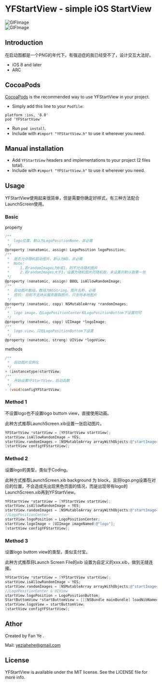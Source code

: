 # YFStartView - simple iOS StartView

![GIFImage](http://7xkvt5.com1.z0.glb.clouddn.com/github/YFStartViewbuttom.gif) </br >
![GIFImage](http://7xkvt5.com1.z0.glb.clouddn.com/github/YFStartViewcenter.gif)

## Introduction

在启动图都是一个PNG的年代下，有强迫症的我已经受不了，设计交互大法好。
- iOS 8 and later
- ARC

## CocoaPods

[CocoaPods](http://cocoapods.org/) is the recommended way to use YFStartView in your project.

- Simply add this line to your `Podfile`:
```
platform :ios, '8.0'
pod 'YFStartView'
```
- Run `pod install`.
- Include with `#import "YFStartView.h"` to use it wherever you need.

## Manual installation

- Add `YFStartView` headers and implementations to your project (2 files total).
- Include with `#import "YFStartView.h"` to use it wherever you need.

## Usage

YFStartView使用起来很简单，但是需要你确定好样式，有三种方法配合LaunchScreen使用。

### Basic

property
```objective-c
/**
 *  logo位置，默认为LogoPositionNone，非必需
 */
@property (nonatomic, assign) LogoPosition logoPosition;
/**
 *  是否允许随机启动图片，默认为NO，非必需
 *  Note:
 *     1.若randomImages为0或1，则不允许随机图片
 *     2.若randomImages大于1，设置为随机图片则随机取，未设置则默认取第一张
 */
@property (nonatomic, assign) BOOL isAllowRandomImage;
/**
 *  启动图片数组，数组为NSString，图片名称，必填
 *  挖坑: 目前不支持从服务器取图片，只支持本地图片
 */
@property (nonatomic, copy) NSMutableArray *randomImages;
/**
 *  logo image，在LogoPositionCenter和LogoPositionButtom下设置均可
 */
@property (nonatomic, copy) UIImage *logoImage;
/**
 *  logo view，只在LogoPositionButtom下设置
 */
@property (nonatomic, strong) UIView *logoView;
```

methods
```objective-c
/**
 *  启动图片实例化
 */
+ (instancetype)startView;
/**
 *  开始设置YFStartView，启动函数
 */
- (void)configYFStartView;
```

### Method 1

不设置logo也不设置logo buttom view，直接使用动画。

此种方式推荐LaunchScreen.xib设置一张启动图片。

```objective-c
YFStartView *startView = [YFStartView startView];
startView.isAllowRandomImage = YES;
startView.randomImages = [NSMutableArray arrayWithObjects:@"startImage4", @"startImage2", @"startImage1", @"startImage3", nil];
[startView configYFStartView];
```

### Method 2

设置logo的类型，类似于Coding。

此种方式推荐LaunchScreen.xib background 为 block，且将logo.png设置在对应的位置，不会造成先出现黑色页面的情况，而是出现带有logo的LaunchScreen.xib再到YFStartView。

```objective-c
YFStartView *startView = [YFStartView startView];
startView.isAllowRandomImage = YES;
startView.randomImages = [NSMutableArray arrayWithObjects:@"startImage4", @"startImage2", @"startImage1", @"startImage3", nil];
//LogoPositionCenter
startView.logoPosition = LogoPositionCenter;
startView.logoImage = [UIImage imageNamed:@"logo"];
[startView configYFStartView];
```

### Method 3

设置logo buttom view的类型，类似支付宝。

此种方式推荐将Launch Screen File的xib 设置为自定义的xxx.xib，做到无缝连接。

```objective-c
YFStartView *startView = [YFStartView startView];
startView.isAllowRandomImage = YES;
startView.randomImages = [NSMutableArray arrayWithObjects:@"startImage4", @"startImage2", @"startImage1", @"startImage3", nil];
//LogoPositionCenter & UIView
startView.logoPosition = LogoPositionButtom;
StartButtomView *startButtomView = [[[NSBundle mainBundle] loadNibNamed:@"StartButtomView" owner:self options:nil] lastObject];
startView.logoView = startButtomView;
[startView configYFStartView];
```

## Athor

Created by Fan Ye .

Mail: yeziahehe@gmail.com

## License

YFStartView is available under the MIT license. See the LICENSE file for more info.
